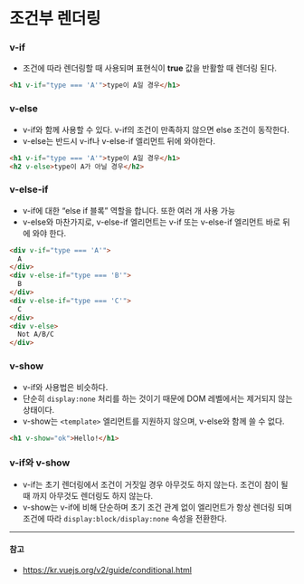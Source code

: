 # 조건부 렌더링

### v-if

- 조건에 따라 렌더링할 때 사용되며 표현식이 **true** 값을 반활할 때 렌더링 된다.

```html
<h1 v-if="type === 'A'">type이 A일 경우</h1>
```

### v-else

- v-if와 함께 사용할 수 있다. v-if의 조건이 만족하지 않으면 else 조건이 동작한다.
- v-else는 반드시 v-if나 v-else-if 엘리먼트 뒤에 와야한다.

```html
<h1 v-if="type === 'A'">type이 A일 경우</h1>
<h2 v-else>type이 A가 아닐 경우</h2> 
```

### v-else-if

- v-if에 대한 “else if 블록” 역할을 합니다. 또한 여러 개 사용 가능
- v-else와 마찬가지로, v-else-if 엘리먼트는 v-if 또는 v-else-if 엘리먼트 바로 뒤에 와야 한다.

```html
<div v-if="type === 'A'">
  A
</div>
<div v-else-if="type === 'B'">
  B
</div>
<div v-else-if="type === 'C'">
  C
</div>
<div v-else>
  Not A/B/C
</div>
```

### v-show

- v-if와 사용법은 비슷하다.
- 단순히 `display:none` 처리를 하는 것이기 때문에 DOM 레벨에서는 제거되지 않는 상태이다.
- v-show는 `<template>` 엘리먼트를 지원하지 않으며, v-else와 함께 쓸 수 없다.

```html
<h1 v-show="ok">Hello!</h1>
```

### v-if와 v-show

- v-if는 초기 렌더링에서 조건이 거짓일 경우 아무것도 하지 않는다. 조건이 참이 될 때 까지 아무것도 렌더링도 하지 않는다.
- v-show는 v-if에 비해 단순하며 초기 조건 관계 없이 엘리먼트가 항상 렌더링 되며 조건에 따라 `display:block/display:none` 속성을 전환한다.

---

#### 참고

- <https://kr.vuejs.org/v2/guide/conditional.html>
